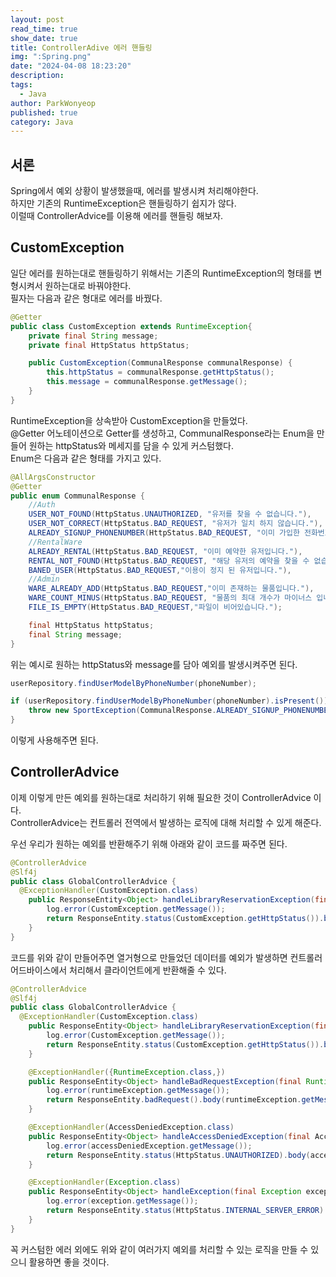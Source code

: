 ```yaml
---
layout: post
read_time: true
show_date: true
title: ControllerAdive 에러 핸들링
img: ":Spring.png"
date: "2024-04-08 18:23:20"
description: 
tags:
  - Java
author: ParkWonyeop
published: true
category: Java
---
```

## 서론

Spring에서 예외 상황이 발생했을때, 에러를 발생시켜 처리해야한다.  
하지만 기존의 RuntimeException은 핸들링하기 쉽지가 않다.  
이럴때 ControllerAdvice를 이용해 에러를 핸들링 해보자.  

## CustomException

일단 에러를 원하는대로 핸들링하기 위해서는 기존의 RuntimeException의 형태를 변형시켜서 원하는대로 바꿔야한다.  
필자는 다음과 같은 형대로 에러를 바꿨다.  

```Java
@Getter
public class CustomException extends RuntimeException{
    private final String message;
    private final HttpStatus httpStatus;

    public CustomException(CommunalResponse communalResponse) {
        this.httpStatus = communalResponse.getHttpStatus();
        this.message = communalResponse.getMessage();
    }
}
```

RuntimeException을 상속받아 CustomException을 만들었다.  
@Getter 어노테이션으로 Getter를 생성하고, CommunalResponse라는 Enum을 만들어 원하는 httpStatus와 메세지를 담을 수 있게 커스텀했다.  
Enum은 다음과 같은 형태를 가지고 있다.  

```Java
@AllArgsConstructor
@Getter
public enum CommunalResponse {
    //Auth
    USER_NOT_FOUND(HttpStatus.UNAUTHORIZED, "유저를 찾을 수 없습니다."),
    USER_NOT_CORRECT(HttpStatus.BAD_REQUEST, "유저가 일치 하지 않습니다."),
    ALREADY_SIGNUP_PHONENUMBER(HttpStatus.BAD_REQUEST, "이미 가입한 전화번호입니다."),
    //RentalWare
    ALREADY_RENTAL(HttpStatus.BAD_REQUEST, "이미 예약한 유저입니다."),
    RENTAL_NOT_FOUND(HttpStatus.BAD_REQUEST, "해당 유저의 예약을 찾을 수 없습니다."),
    BANED_USER(HttpStatus.BAD_REQUEST,"이용이 정지 된 유저입니다."),
    //Admin
    WARE_ALREADY_ADD(HttpStatus.BAD_REQUEST,"이미 존재하는 물품입니다."),
    WARE_COUNT_MINUS(HttpStatus.BAD_REQUEST, "물품의 최대 개수가 마이너스 입니다."),
    FILE_IS_EMPTY(HttpStatus.BAD_REQUEST,"파일이 비어있습니다.");

    final HttpStatus httpStatus;
    final String message;
}
```

위는 예시로 원하는 httpStatus와 message를 담아 예외를 발생시켜주면 된다.  

```Java
userRepository.findUserModelByPhoneNumber(phoneNumber);

if (userRepository.findUserModelByPhoneNumber(phoneNumber).isPresent()) {
    throw new SportException(CommunalResponse.ALREADY_SIGNUP_PHONENUMBER);
}
```

이렇게 사용해주면 된다.  

## ControllerAdvice

이제 이렇게 만든 예외를 원하는대로 처리하기 위해 필요한 것이 ControllerAdvice 이다.  
ControllerAdvice는 컨트롤러 전역에서 발생하는 로직에 대해 처리할 수 있게 해준다.  

우선 우리가 원하는 예외를 반환해주기 위해 아래와 같이 코드를 짜주면 된다.  

```Java
@ControllerAdvice
@Slf4j
public class GlobalControllerAdvice {
  @ExceptionHandler(CustomException.class)
    public ResponseEntity<Object> handleLibraryReservationException(final CustomException CustomException) {
        log.error(CustomException.getMessage());
        return ResponseEntity.status(CustomException.getHttpStatus()).body(CustomException.getMessage());
    }
}
```

코드를 위와 같이 만들어주면 열거형으로 만들었던 데이터를 예외가 발생하면 컨트롤러 어드바이스에서 처리해서 클라이언트에게 반환해줄 수 있다.  

```Java
@ControllerAdvice
@Slf4j
public class GlobalControllerAdvice {
  @ExceptionHandler(CustomException.class)
    public ResponseEntity<Object> handleLibraryReservationException(final CustomException CustomException) {
        log.error(CustomException.getMessage());
        return ResponseEntity.status(CustomException.getHttpStatus()).body(CustomException.getMessage());
    }

    @ExceptionHandler({RuntimeException.class,})
    public ResponseEntity<Object> handleBadRequestException(final RuntimeException runtimeException) {
        log.error(runtimeException.getMessage());
        return ResponseEntity.badRequest().body(runtimeException.getMessage());
    }

    @ExceptionHandler(AccessDeniedException.class)
    public ResponseEntity<Object> handleAccessDeniedException(final AccessDeniedException accessDeniedException) {
        log.error(accessDeniedException.getMessage());
        return ResponseEntity.status(HttpStatus.UNAUTHORIZED).body(accessDeniedException.getMessage());
    }

    @ExceptionHandler(Exception.class)
    public ResponseEntity<Object> handleException(final Exception exception) {
        log.error(exception.getMessage());
        return ResponseEntity.status(HttpStatus.INTERNAL_SERVER_ERROR).body(exception.getMessage());
    }
}
```

꼭 커스텀한 에러 외에도 위와 같이 여러가지 예외를 처리할 수 있는 로직을 만들 수 있으니 활용하면 좋을 것이다.  